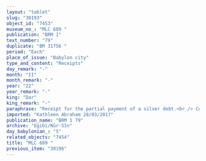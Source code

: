 ```yaml
---
layout: "tablet"
slug: "30193"
object_id: "7453"
museum_no_: "MLC 689 "
publication: "BRM 1"
text_number: "79"
duplicate: "BM 31756 "
period: "Each"
place_of_issue: "Babylon city"
type_and_content: "Receipts"
day_remark: "-"
month: "II"
month_remark: "-"
year: "22"
year_remark: "-"
king: "Dar"
king_remark: "-"
paraphrase: "Receipt for the partial payment of a silver debt.<br /> Concerning the promissory note (<em>u&rsquo;iltu</em>) for the total amount of 10 mina of silver, 71 kor of dates and 13 kor of barley belonging to <strong>A</strong> that are due from <strong>B</strong>.<br /> Of this total debt <strong>A </strong><em>receives</em> (<em>mahāru</em>) from<strong> B </strong>71 kor of dates, 13 kor of dates. The parties have each taken a copy of this document.<br /> Names of 3 witnesses and the scribe: Bēl-uballiṭ//Ir&rsquo;anni] (= <strong>A</strong>).<br /> See also the receipts: BM30255 (Dar. 545), BMUnknown(Dar536) and the promissory notes: BM30746 (Dar. 507); BM35338 (Dar. 462), BM31578 (Dar. 515).<br /> &nbsp;<br /> <strong>A</strong>= Bēl-uballiṭ/Bēl-ēṭir//Ir&rsquo;anni; <strong>B</strong>=&Scaron;irku/Itti-Marduk-Balāṭu//Egibi"
imported: "Kathleen Abraham 28/03/2017"
publication_name: "BRM 1 79"
archive: "Egibi/Nūr-Sîn"
day_babylonian_: "5"
related_objects: "7454"
title: "MLC 689 "
previous_item: "30196"
---
```

